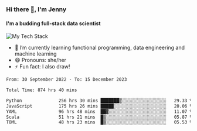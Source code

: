 ### Hi there 👋, I'm Jenny
#### I'm a budding full-stack data scientist

![My Tech Stack](https://github-readme-tech-stack.vercel.app/api/cards?fontFamily=Roboto+&lineCount=2&titleAlign=center&align=center&theme=catppuccin_mocha&line1=python%2Cpython%2C3776AB%3Bscala%2Cscala%2CDC322F%3Bdatabricks%2Cdatabricks%2CFF3621%3Bdocker%2Cdocker%2C2496ED%3B&line2=amazonaws%2Caws%2C232F3E%3Bdatabricks%2CFF3621%3Bpytorch%2Cpytorch%2CEE4C2C%3Bmlflow%2Cmlflow%2C0194E2%3B)


- 🌱 I’m currently learning functional programming, data engineering and machine learning
- 😄 Pronouns: she/her 
- ⚡ Fun fact: I also draw! 

<!--START_SECTION:waka-->

```txt
From: 30 September 2022 - To: 15 December 2023

Total Time: 874 hrs 40 mins

Python              256 hrs 30 mins ███████▒░░░░░░░░░░░░░░░░░   29.33 %
JavaScript          175 hrs 26 mins █████░░░░░░░░░░░░░░░░░░░░   20.06 %
YAML                96 hrs 48 mins  ██▓░░░░░░░░░░░░░░░░░░░░░░   11.07 %
Scala               51 hrs 21 mins  █▒░░░░░░░░░░░░░░░░░░░░░░░   05.87 %
TOML                48 hrs 23 mins  █▒░░░░░░░░░░░░░░░░░░░░░░░   05.53 %
```

<!--END_SECTION:waka-->

